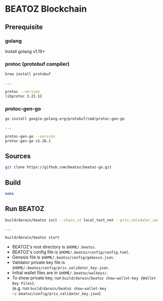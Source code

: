 # BEATOZ Blockchain

## Prerequisite

### golang
Install golang v1.19+

### protoc (protobuf compiler)
```bash
brew install protobuf

...

protoc --version
libprotoc 3.21.12
```

### protoc-gen-go
```bash
go install google.golang.org/protobuf/cmd/protoc-gen-go

...

protoc-gen-go --version
protoc-gen-go v1.28.1
```
 
## Sources

```bash
git clone https://github.com/beatoz/beatoz-go.git
```

## Build

```bash
make
```

## Run BEATOZ
```bash
build/darwin/beatoz init --chain_id local_test_net --priv_validator_secret 1234

...

build/darwin/beatoz start
```

* BEATOZ's root directory is `$HOME/.beatoz`.
* BEATOZ's config file is `$HOME/.beatoz/config/config.toml`.
* Genesis file is `$HOME/.beatoz/config/gebesus.json`.
* Validator private key file is  `$HOME/.beatoz/config/priv_validator_key.json`.
* Initial wallet files are in `$HOME/.beatoz/walkeys/`.
* To show private key, run `build/darwin/beatoz show-wallet-key {Wallet Key Files}`.  
  (e.g. run `build/darwin/beatoz show-wallet-key ~/.beatoz/config/priv_validator_key.json`)